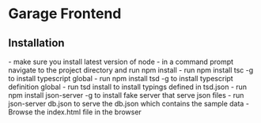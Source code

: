 <h1>Garage Frontend </h1>

<h2> Installation </h2>
- make sure you install latest version of node
- in a command prompt navigate to the project directory and run npm install
- run npm install tsc -g to install typescript global
- run npm install tsd -g to install typescript definition global
- run tsd install to install typings defined in tsd.json
- run npm install json-server -g to install fake server that serve json files
- run json-server db.json to serve the db.json which contains the sample data
- Browse the index.html file in the browser
